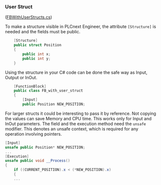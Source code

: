 ### User Struct
([FBWithUserStructs.cs](FBWithUserStructs.cs))

To make a structure visible in PLCnext Engineer, the attribute `[Structure]` is needed and the fields must be public.

```cs
    [Structure]
    public struct Position
    {
        public int x;
        public int y;
    }
```

Using the structure in your C# code can be done the safe way as Input, Output or InOut.

```cs
    [FunctionBlock]
    public class FB_with_user_struct
    {
        [Input]
        public Position NEW_POSITION;
```

For larger structs it could be interesting to pass it by reference. Not copying the values can save Memory and CPU time. This works only for Input and InOut parameters.
The field and the execution method need the `unsafe` modifier. This denotes an unsafe context, which is required for any operation involving pointers.

```cs
[Input]
unsafe public Position* NEW_POSITION;
...
[Execution]
unsafe public void __Process()
{
	if ((CURRENT_POSITION).x < (*NEW_POSITION).x)
	{
	...
```